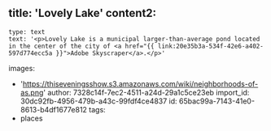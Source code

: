 title: 'Lovely Lake'
content2:
  -
    type: text
    text: '<p>Lovely Lake is a municipal larger-than-average pond located in the center of the city of <a href="{{ link:20e35b3a-534f-42e6-a402-597d774ecc5a }}">Adobe Skyscraper</a>.</p>'
images:
  - 'https://thiseveningsshow.s3.amazonaws.com/wiki/neighborhoods-of-as.png'
author: 7328c14f-7ec2-4511-a24d-29a1c5ce23eb
import_id: 30dc92fb-4956-479b-a43c-99fdf4ce4837
id: 65bac99a-7143-41e0-8613-b4df1677e812
tags:
  - places
